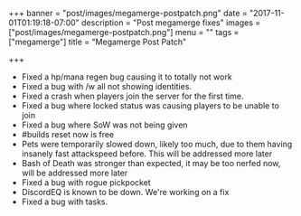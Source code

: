 +++
banner = "post/images/megamerge-postpatch.png"
date = "2017-11-01T01:19:18-07:00"
description = "Post megamerge fixes"
images = ["post/images/megamerge-postpatch.png"]
menu = ""
tags = ["megamerge"]
title = "Megamerge Post Patch"

+++
* Fixed a hp/mana regen bug causing it to totally not work
* Fixed a bug with /w all not showing identities.
* Fixed a crash when players join the server for the first time.
* Fixed a bug where locked status was causing players to be unable to join
* Fixed a bug where SoW was not being given
* #builds reset now is free
* Pets were temporarily slowed down, likely too much, due to them having insanely fast attackspeed before. This will be addressed more later
* Bash of Death was stronger than expected, it may be too nerfed now, will be addressed more later
* Fixed a bug with rogue pickpocket 
* DiscordEQ is known to be down. We're working on a fix
* Fixed a bug with tasks.
<!--more-->